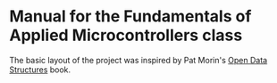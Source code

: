 # Manual for the Fundamentals of Applied Microcontrollers class

The basic layout of the project was inspired by Pat Morin's [Open Data Structures](https://github.com/patmorin/ods) book.
